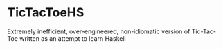 # TicTacToeHS

Extremely inefficient, over-engineered, non-idiomatic version of Tic-Tac-Toe written as an attempt to learn Haskell
